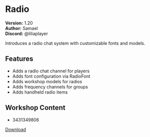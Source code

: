 # Radio

**Version:** 1.20  
**Author:** Samael  
**Discord:** @liliaplayer  

Introduces a radio chat system with customizable fonts and models.

## Features

- Adds a radio chat channel for players
- Adds font configuration via RadioFont
- Adds workshop models for radios
- Adds frequency channels for groups
- Adds handheld radio items

## Workshop Content

- 3431349806

[Download](https://github.com/LiliaFramework/Modules/raw/refs/heads/gh-pages/radio.zip)

